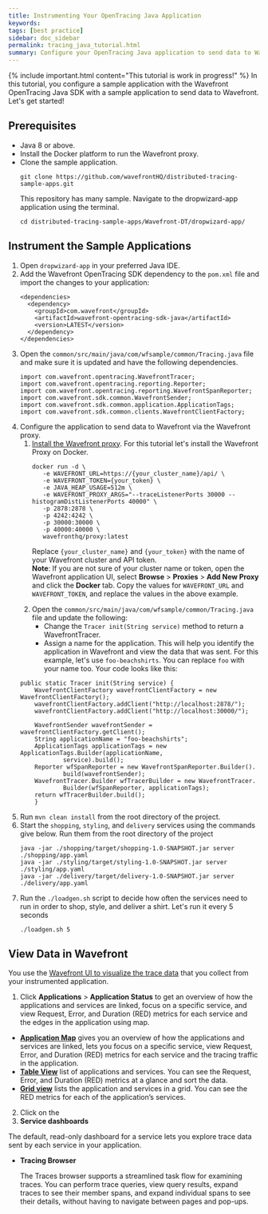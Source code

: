 ```yaml
---
title: Instrumenting Your OpenTracing Java Application
keywords:
tags: [best practice]
sidebar: doc_sidebar
permalink: tracing_java_tutorial.html
summary: Configure your OpenTracing Java application to send data to Wavefront using the OpenTracing Java SDK.
---
```

{% include important.html content="This tutorial is work in progress!" %}
In this tutorial, you configure a sample application with the Wavefront OpenTracing Java SDK with a sample application to send data to Wavefront. Let's get started!

## Prerequisites

* Java 8 or above.
* Install the Docker platform to run the Wavefront proxy.
* Clone the sample application. 
  ```
  git clone https://github.com/wavefrontHQ/distributed-tracing-sample-apps.git
  ```
  This repository has many sample. Navigate to the dropwizard-app application using the terminal.
  ```
  cd distributed-tracing-sample-apps/Wavefront-DT/dropwizard-app/
  ```

## Instrument the Sample Applications

1. Open `dropwizard-app` in your preferred Java IDE.
1. Add the Wavefront OpenTracing SDK dependency to the `pom.xml` file and import the changes to your application:
    ```
    <dependencies>
      <dependency>
        <groupId>com.wavefront</groupId>
        <artifactId>wavefront-opentracing-sdk-java</artifactId>
        <version>LATEST</version>
      </dependency>
    </dependencies>
    ```
1. Open the `common/src/main/java/com/wfsample/common/Tracing.java` file and make sure it is updated and have the following dependencies.
    ```
    import com.wavefront.opentracing.WavefrontTracer;
    import com.wavefront.opentracing.reporting.Reporter;
    import com.wavefront.opentracing.reporting.WavefrontSpanReporter;
    import com.wavefront.sdk.common.WavefrontSender;
    import com.wavefront.sdk.common.application.ApplicationTags;
    import com.wavefront.sdk.common.clients.WavefrontClientFactory;
    ```
1. Configure the application to send data to Wavefront via the Wavefront proxy.
    1. <a href="proxies_installing.html#proxy-installation">Install the Wavefront proxy</a>. For this tutorial let's install the Wavefront Proxy on Docker.
        ```
        docker run -d \
           -e WAVEFRONT_URL=https://{your_cluster_name}/api/ \
           -e WAVEFRONT_TOKEN={your_token} \
           -e JAVA_HEAP_USAGE=512m \
           -e WAVEFRONT_PROXY_ARGS="--traceListenerPorts 30000 --histogramDistListenerPorts 40000" \
           -p 2878:2878 \
           -p 4242:4242 \
           -p 30000:30000 \
           -p 40000:40000 \
           wavefronthq/proxy:latest
        ```
        <p>Replace <code>&#123;your_cluster_name&#125;</code> and <code>&#123;your_token&#125;</code> with the name of your Wavefront cluster and API token. 
        <br/><b>Note</b>: If you are not sure of your cluster name or token, open the Wavefront application UI, select <b>Browse</b> > <b>Proxies</b> > <b>Add New Proxy</b> and click the <b>Docker</b> tab. Copy the values for <code>WAVEFRONT_URL</code> and <code>WAVEFRONT_TOKEN</code>, and replace the values in the above example.</p>
    1. Open the <code>common/src/main/java/com/wfsample/common/Tracing.java</code> file and update the following:
        * Change the <code>Tracer init(String service)</code> method to return a WavefrontTracer.
        * Assign a name for the application. This will help you identify the application in Wavefront and view the data that was sent. For this example, let's use <code>foo-beachshirts</code>. You can replace <code>foo</code> with your name too.
      Your code looks like this:
      ```
      public static Tracer init(String service) {
          WavefrontClientFactory wavefrontClientFactory = new WavefrontClientFactory();
          wavefrontClientFactory.addClient("http://localhost:2878/");
          wavefrontClientFactory.addClient("http://localhost:30000/");

          WavefrontSender wavefrontSender = wavefrontClientFactory.getClient();
          String applicationName = "foo-beachshirts";
          ApplicationTags applicationTags = new ApplicationTags.Builder(applicationName,
                  service).build();
          Reporter wfSpanReporter = new WavefrontSpanReporter.Builder().
                  build(wavefrontSender);
          WavefrontTracer.Builder wfTracerBuilder = new WavefrontTracer.
                  Builder(wfSpanReporter, applicationTags);
          return wfTracerBuilder.build();
          }
      ```
1. Run `mvn clean install` from the root directory of the project.
1. Start the `shopping`, `styling`, and `delivery` services using the commands give below. Run them from the root directory of the project
    ```
    java -jar ./shopping/target/shopping-1.0-SNAPSHOT.jar server ./shopping/app.yaml
    java -jar ./styling/target/styling-1.0-SNAPSHOT.jar server ./styling/app.yaml
    java -jar ./delivery/target/delivery-1.0-SNAPSHOT.jar server ./delivery/app.yaml
    ```
1. Run the `./loadgen.sh` script to decide how often the services need to run in order to shop, style, and deliver a shirt. Let's run it every 5 seconds
    ```
    ./loadgen.sh 5
    ```

## View Data in Wavefront

You use the [Wavefront UI to visualize the trace data](tracing_ui_overview.html) that you collect from your instrumented application.

1. Click **Applications** > **Application Status** to get an overview of how the applications and services are linked, focus on a specific service, and view Request, Error, and Duration (RED) metrics for each service and the edges in the application using map.  
  * [**Application Map**](tracing_ui_overview.html#application-map) gives you an overview of how the applications and services are linked, lets you focus on a specific service, view Request, Error, and Duration (RED) metrics for each service and the tracing traffic in the application. 
  * [**Table View**](tracing_ui_overview.html#table-view) list of applications and services. You can see the Request, Error, and Duration (RED) metrics at a glance and sort the data.
  * [**Grid view**](tracing_ui_overview.html#grid-view) lists the application and services in a grid. You can see the RED metrics for each of the application’s services.

2. Click on the 
2.  **Service dashboards**

  The default, read-only dashboard for a service lets you explore trace data sent by each service in your application. 

* **Tracing Browser**

  The Traces browser supports a streamlined task flow for examining traces. You can perform trace queries, view query results, expand traces to see their member spans, and expand individual spans to see their details, without having to navigate between pages and pop-ups.
